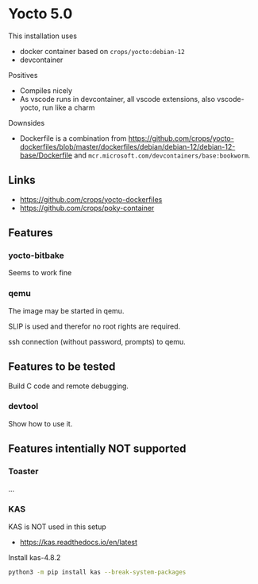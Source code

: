 # Yocto 5.0

This installation uses

* docker container based on `crops/yocto:debian-12`
* devcontainer

Positives
 * Compiles nicely
 * As vscode runs in devcontainer, all vscode extensions, also vscode-yocto, run like a charm

Downsides
 * Dockerfile is a combination from https://github.com/crops/yocto-dockerfiles/blob/master/dockerfiles/debian/debian-12/debian-12-base/Dockerfile and `mcr.microsoft.com/devcontainers/base:bookworm`.

## Links

* https://github.com/crops/yocto-dockerfiles
* https://github.com/crops/poky-container

## Features

### yocto-bitbake

Seems to work fine

### qemu

The image may be started in qemu.

SLIP is used and therefor no root rights are required.

ssh connection (without password, prompts) to qemu.

## Features to be tested

Build C code and remote debugging.

### devtool

Show how to use it.

## Features intentially NOT supported

### Toaster

...

### KAS

KAS is NOT used in this setup

* https://kas.readthedocs.io/en/latest

Install kas-4.8.2

```bash
python3 -m pip install kas --break-system-packages
```